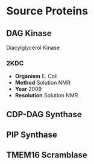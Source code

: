 Source Proteins
===============

DAG Kinase
----------

Diacylglycerol Kinase

### 2KDC

- **Organism** E. Coli
- **Method** Solution NMR
- **Year** 2009
- **Resolution** Solution NMR

CDP-DAG Synthase
----------------

PIP Synthase
------------

TMEM16 Scramblase
-----------------